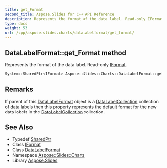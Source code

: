 ```yaml
---
title: get_Format
second_title: Aspose.Slides for C++ API Reference
description: Represents the format of the data label. Read-only IFormat.
type: docs
weight: 53
url: /cpp/aspose.slides.charts/datalabelformat/get_format/
---
```

## DataLabelFormat::get_Format method


Represents the format of the data label. Read-only [IFormat](../../iformat/).

```cpp
System::SharedPtr<IFormat> Aspose::Slides::Charts::DataLabelFormat::get_Format() override
```

## Remarks


If parent of this [DataLabelFormat](../) object is a [DataLabelCollection](../../datalabelcollection/) collection of data labels then this property represents the default format for the new data labels in the [DataLabelCollection](../../datalabelcollection/) collection. 



## See Also

* Typedef [SharedPtr](../../../system/sharedptr/)
* Class [IFormat](../../iformat/)
* Class [DataLabelFormat](../)
* Namespace [Aspose::Slides::Charts](../../)
* Library [Aspose.Slides](../../../)
